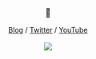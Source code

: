 <h3 align="center">👋</h3>
<p align="center">
  <a href="https://dev.to/destro_mas" target="_blank">Blog</a> /
  <a href="https://twitter.com/destro_mas" target="_blank">Twitter</a> /
  <a href="https://youtube.com/c/TheDestroDevShow" target="_blank">YouTube</a>
  <br><br>
  <img src="https://media.giphy.com/media/ZVik7pBtu9dNS/giphy.gif" />
</p>

<!--
**destromas1/destromas1** is a ✨ _special_ ✨ repository because its `README.md` (this file) appears on your GitHub profile.

Here are some ideas to get you started:

- 🔭 I’m currently working on ...
- 🌱 I’m currently learning ...
- 👯 I’m looking to collaborate on ...
- 🤔 I’m looking for help with ...
- 💬 Ask me about ...
- 📫 How to reach me: ...
- 😄 Pronouns: ...
- ⚡ Fun fact: ...
-->
